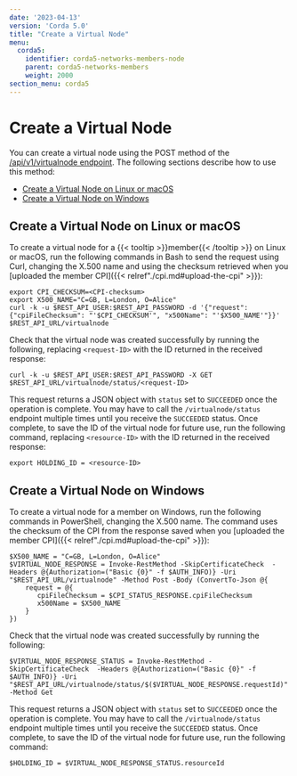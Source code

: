 ```yaml
---
date: '2023-04-13'
version: 'Corda 5.0'
title: "Create a Virtual Node"
menu:
  corda5:
    identifier: corda5-networks-members-node
    parent: corda5-networks-members
    weight: 2000
section_menu: corda5
---
```


# Create a Virtual Node
You can create a virtual node using the POST method of the [/api/v1/virtualnode endpoint](../../../reference/rest-api/C5_OpenAPI.html#tag/Virtual-Node-API/operation/post_virtualnode). The following sections describe how to use this method:
* [Create a Virtual Node on Linux or macOS](#create-a-virtual-node-on-linux-or-macos)
* [Create a Virtual Node on Windows](#create-a-virtual-node-on-windows)

## Create a Virtual Node on Linux or macOS

To create a virtual node for a {{< tooltip >}}member{{< /tooltip >}} on Linux or macOS, run the following commands in Bash to send the request using Curl, changing the X.500 name and using the checksum retrieved when you [uploaded the member CPI]({{< relref"./cpi.md#upload-the-cpi" >}}):

```shell
export CPI_CHECKSUM=<CPI-checksum>
export X500_NAME="C=GB, L=London, O=Alice"
curl -k -u $REST_API_USER:$REST_API_PASSWORD -d '{"request": {"cpiFileChecksum": "'$CPI_CHECKSUM'", "x500Name": "'$X500_NAME'"}}' $REST_API_URL/virtualnode
```

Check that the virtual node was created successfully by running the following, replacing `<request-ID>` with the ID returned in the received response:

```shell
curl -k -u $REST_API_USER:$REST_API_PASSWORD -X GET $REST_API_URL/virtualnode/status/<request-ID>
```

This request returns a JSON object with `status` set to `SUCCEEDED` once the operation is complete. You may have to call the `/virtualnode/status` endpoint multiple times until you receive the `SUCCEEDED` status. Once complete, to save the ID of the virtual node for future use, run the following command, replacing `<resource-ID>` with the ID returned in the received response:

```shell
export HOLDING_ID = <resource-ID>
```

## Create a Virtual Node on Windows

To create a virtual node for a member on Windows, run the following commands in PowerShell, changing the X.500 name. The command uses the checksum of the CPI from the response saved when you [uploaded the member CPI]({{< relref"./cpi.md#upload-the-cpi" >}}):

```shell
$X500_NAME = "C=GB, L=London, O=Alice"
$VIRTUAL_NODE_RESPONSE = Invoke-RestMethod -SkipCertificateCheck  -Headers @{Authorization=("Basic {0}" -f $AUTH_INFO)} -Uri "$REST_API_URL/virtualnode" -Method Post -Body (ConvertTo-Json @{
    request = @{
       cpiFileChecksum = $CPI_STATUS_RESPONSE.cpiFileChecksum
       x500Name = $X500_NAME
    }
})
```
Check that the virtual node was created successfully by running the following:

```shell
$VIRTUAL_NODE_RESPONSE_STATUS = Invoke-RestMethod -SkipCertificateCheck  -Headers @{Authorization=("Basic {0}" -f $AUTH_INFO)} -Uri "$REST_API_URL/virtualnode/status/$($VIRTUAL_NODE_RESPONSE.requestId)" -Method Get
```

This request returns a JSON object with `status` set to `SUCCEEDED` once the operation is complete. You may have to call the `/virtualnode/status` endpoint multiple times until you receive the `SUCCEEDED` status. Once complete, to save the ID of the virtual node for future use, run the following command:

```shell
$HOLDING_ID = $VIRTUAL_NODE_RESPONSE_STATUS.resourceId
```